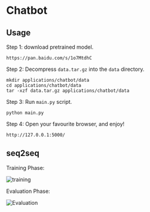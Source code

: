 
# Chatbot


## Usage

Step 1: download pretrained model.

    https://pan.baidu.com/s/1o7MtdhC

Step 2: Decompress ``data.tar.gz`` into the ``data`` directory.

    mkdir applications/chatbot/data
    cd applications/chatbot/data
    tar -xzf data.tar.gz applications/chatbot/data

Step 3: Run ``main.py`` script.
    
    python main.py

Step 4: Open your favourite browser, and enjoy!

    http://127.0.0.1:5000/


## seq2seq

Training Phase:

![training](chatbot/pics/Training.jpg)


Evaluation Phase:

![Evaluation](chatbot/pics/Eval.jpg)



 
